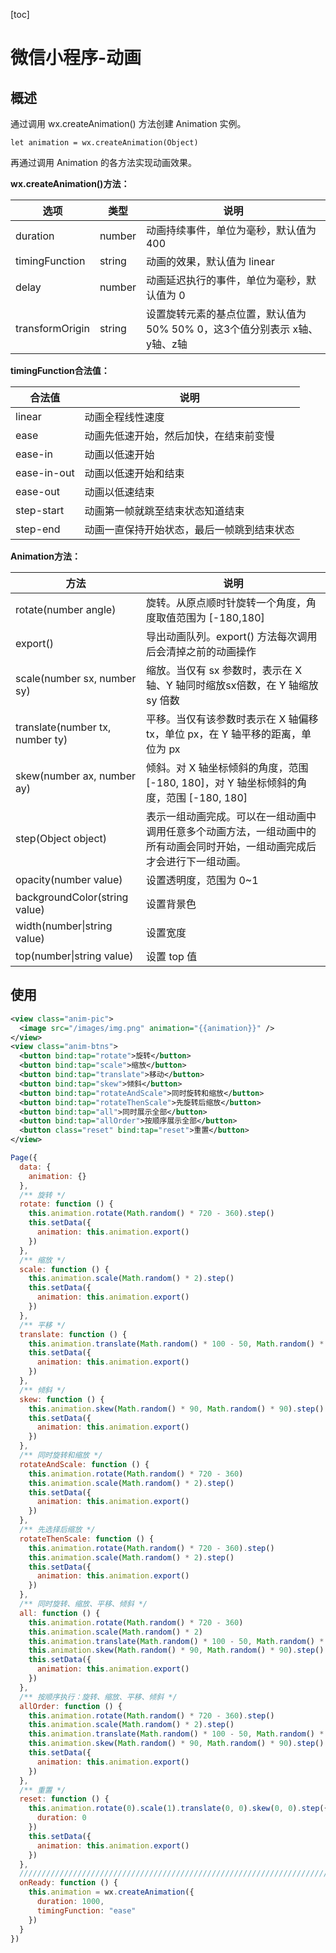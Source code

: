[toc]

# 微信小程序-动画

## 概述

通过调用 wx.createAnimation() 方法创建 Animation 实例。

```
let animation = wx.createAnimation(Object)
```

再通过调用 Animation 的各方法实现动画效果。

**wx.createAnimation()方法：**

| 选项            | 类型   | 说明                                                         |
| --------------- | ------ | ------------------------------------------------------------ |
| duration        | number | 动画持续事件，单位为毫秒，默认值为 400                       |
| timingFunction  | string | 动画的效果，默认值为 linear                                  |
| delay           | number | 动画延迟执行的事件，单位为毫秒，默认值为 0                   |
| transformOrigin | string | 设置旋转元素的基点位置，默认值为 50% 50% 0，这3个值分别表示 x轴、y轴、z轴 |

**timingFunction合法值：**

| 合法值      | 说明                                       |
| ----------- | ------------------------------------------ |
| linear      | 动画全程线性速度                           |
| ease        | 动画先低速开始，然后加快，在结束前变慢     |
| ease-in     | 动画以低速开始                             |
| ease-in-out | 动画以低速开始和结束                       |
| ease-out    | 动画以低速结束                             |
| step-start  | 动画第一帧就跳至结束状态知道结束           |
| step-end    | 动画一直保持开始状态，最后一帧跳到结束状态 |

**Animation方法：**

| 方法                            | 说明                                                         |
| ------------------------------- | ------------------------------------------------------------ |
| rotate(number angle)            | 旋转。从原点顺时针旋转一个角度，角度取值范围为 [-180,180]    |
| export()                        | 导出动画队列。export() 方法每次调用后会清掉之前的动画操作    |
| scale(number sx, number sy)     | 缩放。当仅有 sx 参数时，表示在 X 轴、Y 轴同时缩放sx倍数，在 Y 轴缩放 sy 倍数 |
| translate(number tx, number ty) | 平移。当仅有该参数时表示在 X 轴偏移 tx，单位 px，在 Y 轴平移的距离，单位为 px |
| skew(number ax, number ay)      | 倾斜。对 X 轴坐标倾斜的角度，范围 [-180, 180]，对 Y 轴坐标倾斜的角度，范围 [-180, 180] |
| step(Object object)             | 表示一组动画完成。可以在一组动画中调用任意多个动画方法，一组动画中的所有动画会同时开始，一组动画完成后才会进行下一组动画。 |
| opacity(number value)           | 设置透明度，范围为 0~1                                       |
| backgroundColor(string value)   | 设置背景色                                                   |
| width(number\|string value)     | 设置宽度                                                     |
| top(number\|string value)       | 设置 top 值                                                  |



## 使用

```xml
<view class="anim-pic">
  <image src="/images/img.png" animation="{{animation}}" />
</view>
<view class="anim-btns">
  <button bind:tap="rotate">旋转</button>
  <button bind:tap="scale">缩放</button>
  <button bind:tap="translate">移动</button>
  <button bind:tap="skew">倾斜</button>
  <button bind:tap="rotateAndScale">同时旋转和缩放</button>
  <button bind:tap="rotateThenScale">先旋转后缩放</button>
  <button bind:tap="all">同时展示全部</button>
  <button bind:tap="allOrder">按顺序展示全部</button>
  <button class="reset" bind:tap="reset">重置</button>
</view>
```

```js
Page({
  data: {
    animation: {}
  },
  /** 旋转 */
  rotate: function () {
    this.animation.rotate(Math.random() * 720 - 360).step()
    this.setData({
      animation: this.animation.export()
    })
  },
  /** 缩放 */
  scale: function () {
    this.animation.scale(Math.random() * 2).step()
    this.setData({
      animation: this.animation.export()
    })
  },
  /** 平移 */
  translate: function () {
    this.animation.translate(Math.random() * 100 - 50, Math.random() * 100 - 50).step()
    this.setData({
      animation: this.animation.export()
    })
  },
  /** 倾斜 */
  skew: function () {
    this.animation.skew(Math.random() * 90, Math.random() * 90).step()
    this.setData({
      animation: this.animation.export()
    })
  },
  /** 同时旋转和缩放 */
  rotateAndScale: function () {
    this.animation.rotate(Math.random() * 720 - 360)
    this.animation.scale(Math.random() * 2).step()
    this.setData({
      animation: this.animation.export()
    })
  },
  /** 先选择后缩放 */
  rotateThenScale: function () {
    this.animation.rotate(Math.random() * 720 - 360).step()
    this.animation.scale(Math.random() * 2).step()
    this.setData({
      animation: this.animation.export()
    })
  },
  /** 同时旋转、缩放、平移、倾斜 */
  all: function () {
    this.animation.rotate(Math.random() * 720 - 360)
    this.animation.scale(Math.random() * 2)
    this.animation.translate(Math.random() * 100 - 50, Math.random() * 100 - 50)
    this.animation.skew(Math.random() * 90, Math.random() * 90).step()
    this.setData({
      animation: this.animation.export()
    })
  },
  /** 按顺序执行：旋转、缩放、平移、倾斜 */
  allOrder: function () {
    this.animation.rotate(Math.random() * 720 - 360).step()
    this.animation.scale(Math.random() * 2).step()
    this.animation.translate(Math.random() * 100 - 50, Math.random() * 100 - 50).step()
    this.animation.skew(Math.random() * 90, Math.random() * 90).step()
    this.setData({
      animation: this.animation.export()
    })
  },
  /** 重置 */
  reset: function () {
    this.animation.rotate(0).scale(1).translate(0, 0).skew(0, 0).step({
      duration: 0
    })
    this.setData({
      animation: this.animation.export()
    })
  },
  /////////////////////////////////////////////////////////////////////
  onReady: function () {
    this.animation = wx.createAnimation({
      duration: 1000,
      timingFunction: "ease"
    })
  }
})
```



